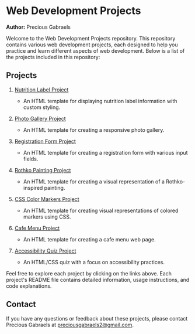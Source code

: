 # Web Development Projects

**Author:** Precious Gabraels

Welcome to the Web Development Projects repository. This repository contains various web development projects, each designed to help you practice and learn different aspects of web development. Below is a list of the projects included in this repository:

## Projects

1. [Nutrition Label Project](htmlproject/nutrition_label/README.md)
   - An HTML template for displaying nutrition label information with custom styling.
   
2. [Photo Gallery Project](photo_gallery/README.md)
   - An HTML template for creating a responsive photo gallery.

3. [Registration Form Project](registration_form/README.md)
   - An HTML template for creating a registration form with various input fields.

4. [Rothko Painting Project](rothko_painting/README.md)
   - An HTML template for creating a visual representation of a Rothko-inspired painting.

5. [CSS Color Markers Project](css_color_marker/README.md)
   - An HTML template for creating visual representations of colored markers using CSS.

6. [Cafe Menu Project](coffee_shop/README.md)
   - An HTML template for creating a cafe menu web page.

7. [Accessibility Quiz Project](quiz_site/README.md)
   - An HTML/CSS quiz with a focus on accessibility practices.

Feel free to explore each project by clicking on the links above. Each project's README file contains detailed information, usage instructions, and code explanations.

## Contact
If you have any questions or feedback about these projects, please contact Precious Gabraels at [preciousgabraels2@gmail.com](preciousgabraels2@gmail.com).
